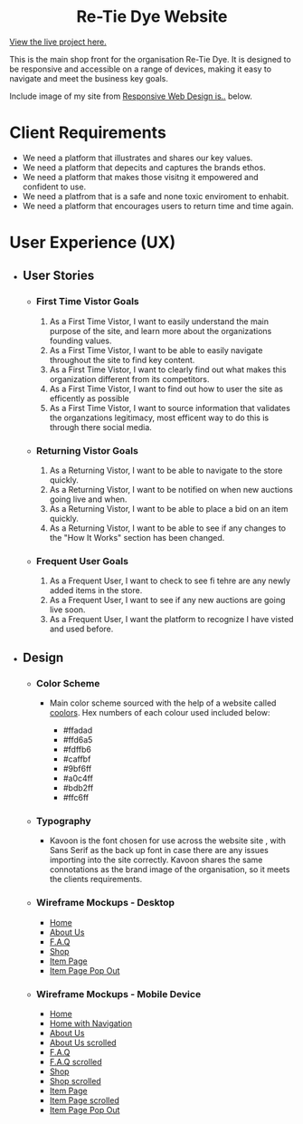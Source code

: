 <h1 style="text-align: center;">Re-Tie Dye Website</h1>
<a href="#">View the live project here.</a>

This is the main shop front for the organisation Re-Tie Dye. It is designed to be responsive and accessible on a range of devices, making it easy to navigate and meet the business key goals. 

Include image of my site from <a href="http://ami.responsivedesign.is/">Responsive Web Design is..</a> below.


# Client Requirements
* We need a platform that illustrates and shares our key values.
* We need a platform that depecits and captures the brands ethos.
* We need a platform that makes those visitng it empowered and confident to use.
* We need a platfrom that is a safe and none toxic enviroment to enhabit.  
* We need a platform that encourages users to return time and time again. 

# User Experience (UX)

* ## User Stories

    * ### First Time Vistor Goals

        1. As a First Time Vistor, I want to easily understand the main purpose of the site, and learn more about the organizations founding values. 
        1. As a First Time Vistor, I want to be able to easily navigate throughout the site to find key content. 
        1. As a First Time Vistor, I want to clearly find out what makes this organization different from its competitors. 
        1. As a First Time Vistor, I want to find out how to user the site as efficently as possible
        1. As a First Time Vistor, I want to source information that validates the organzations legitimacy, most efficent way to do this is  through there social media.  

    * ### Returning Vistor Goals

        1. As a Returning Vistor, I want to be able to navigate to the store quickly. 
        1. As a Returning Vistor, I want to be notified on when new auctions going live and when.
        1. As a Returning Vistor, I want to be able to place a bid on an item quickly. 
        1. As a Returning Vistor, I want to be able to see if any changes to the "How It Works" section has been changed.

    * ### Frequent User Goals

        1. As a Frequent User, I want to check to see fi tehre are any newly added items in the store. 
        1. As a Frequent User, I want to see if any new auctions are going live soon. 
        1. As a Frequent User, I want the platform to recognize I have visted and used before. 

* ## Design 

    * ### Color Scheme  
        * Main color scheme sourced with the help of a website called <a href="https://coolors.co/">coolors</a>. 
        Hex numbers of each colour used included below: 

            * #ffadad
            * #ffd6a5
            * #fdffb6
            * #caffbf
            * #9bf6ff
            * #a0c4ff
            * #bdb2ff
            * #ffc6ff

     
    * ### Typography 
        * Kavoon is the font chosen for use across the website site , with Sans Serif as the back up font in case 
        there are any issues importing into the site correctly. Kavoon shares the same connotations as the brand image of the
        organisation, so it meets the clients requirements. 


    * ### Wireframe Mockups - Desktop

        * <a href="assets/images/readme-images/Desktop-Home .png"> Home</a>
        * <a href="assets/images/readme-images/Desktop-AboutUs.png">About Us</a>
        * <a href="assets/images/readme-images/Desktop-F.A.Q.png">F.A.Q</a>
        * <a href="assets/images/readme-images/Desktop-Shop.png">Shop</a>
        * <a href="assets/images/readme-images/Desktop-ItemPage.png">Item Page</a>
        * <a href="assets/images/readme-images/Desktop-ItemPagePopOut.png">Item Page Pop Out</a>

   * ### Wireframe Mockups - Mobile Device

        * <a href="assets/images/readme-images/Mobile-Home.png">Home</a> 
        * <a href="assets/images/readme-images/Mobile-Home-Nav.png">Home with Navigation</a>
        * <a href="assets/images/readme-images/Mobile-About Us.png">About Us</a> 
        * <a href="assets/images/readme-images/Mobile-AboutUs-Scrolled.png">About Us scrolled</a>  
        * <a href="assets/images/readme-images/Mobile-FAQ.png">F.A.Q</a> 
        * <a href="assets/images/readme-images/Moble-FAQ-Scolled.png">F.A.Q scrolled</a>
        * <a href="assets/images/readme-images/Mobile-Shop.png">Shop</a> 
        * <a href="assets/images/readme-images/Mobile-Shop-Scolled.png">Shop scrolled</a>
        * <a href="assets/images/readme-images/Mobile-Item.png">Item Page</a> 
        * <a href="assets/images/readme-images/Mobile-Item-Scroll.png">Item Page scrolled</a>
        * <a href="assets/images/readme-images/Mobile-Item-Pop-Up.png">Item Page Pop Out</a>

            


    


